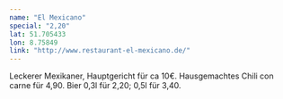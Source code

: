 ```yaml
---
name: "El Mexicano"
special: "2,20"
lat: 51.705433
lon: 8.75849
link: "http://www.restaurant-el-mexicano.de/"
---
```

Leckerer Mexikaner, Hauptgericht für ca 10€. Hausgemachtes Chili con carne für 4,90. Bier 0,3l für 2,20; 0,5l für 3,40.
